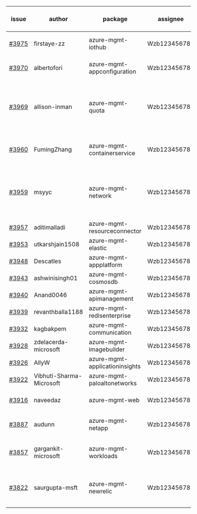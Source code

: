 | issue | author | package | assignee | bot advice | created date of issue | target release date | date from target |
| ------ | ------ | ------ | ------ | ------ | ------ | ------ | :-----: |
| [#3975](https://github.com/Azure/sdk-release-request/issues/3975) | firstaye-zz | azure-mgmt-iothub | Wzb123456789 | new issue. MultiAPI | 03-22 | 04-28 |  |
| [#3970](https://github.com/Azure/sdk-release-request/issues/3970) | albertofori | azure-mgmt-appconfiguration | Wzb123456789 | new issue. MultiAPI | 03-22 | 04-28 |  |
| [#3969](https://github.com/Azure/sdk-release-request/issues/3969) | allison-inman | azure-mgmt-quota | Wzb123456789 | new version is 0.0.0, please check base branch! | 03-22 | 04-28 |  |
| [#3960](https://github.com/Azure/sdk-release-request/issues/3960) | FumingZhang | azure-mgmt-containerservice | Wzb123456789 | new issue. new comment. | 03-22 | 04-28 |  |
| [#3959](https://github.com/Azure/sdk-release-request/issues/3959) | msyyc | azure-mgmt-network | Wzb123456789 | new version is 0.0.0, please check base branch! | 03-22 | 04-28 |  |
| [#3957](https://github.com/Azure/sdk-release-request/issues/3957) | aditimalladi | azure-mgmt-resourceconnector | Wzb123456789 |  | 03-21 | 04-28 |  |
| [#3953](https://github.com/Azure/sdk-release-request/issues/3953) | utkarshjain1508 | azure-mgmt-elastic | Wzb123456789 |  | 03-21 | 04-28 |  |
| [#3948](https://github.com/Azure/sdk-release-request/issues/3948) | Descatles | azure-mgmt-appplatform | Wzb123456789 |  | 03-17 | 04-28 |  |
| [#3943](https://github.com/Azure/sdk-release-request/issues/3943) | ashwinisingh01 | azure-mgmt-cosmosdb | Wzb123456789 |  | 03-16 | 04-28 |  |
| [#3940](https://github.com/Azure/sdk-release-request/issues/3940) | Anand0046 | azure-mgmt-apimanagement | Wzb123456789 |  | 03-16 | 04-28 |  |
| [#3939](https://github.com/Azure/sdk-release-request/issues/3939) | revanthballa1188 | azure-mgmt-redisenterprise | Wzb123456789 |  | 03-16 | 04-28 |  |
| [#3932](https://github.com/Azure/sdk-release-request/issues/3932) | kagbakpem | azure-mgmt-communication | Wzb123456789 |  | 03-15 | 04-28 |  |
| [#3928](https://github.com/Azure/sdk-release-request/issues/3928) | zdelacerda-microsoft | azure-mgmt-imagebuilder | Wzb123456789 |  | 03-15 | 04-28 |  |
| [#3926](https://github.com/Azure/sdk-release-request/issues/3926) | AllyW | azure-mgmt-applicationinsights | Wzb123456789 |  | 03-13 | 04-28 |  |
| [#3922](https://github.com/Azure/sdk-release-request/issues/3922) | Vibhuti-Sharma-Microsoft | azure-mgmt-paloaltonetworks | Wzb123456789 |  | 03-10 | 04-28 |  |
| [#3916](https://github.com/Azure/sdk-release-request/issues/3916) | naveedaz | azure-mgmt-web | Wzb123456789 | close to release date.  | 03-10 | 03-24 | 0 |
| [#3887](https://github.com/Azure/sdk-release-request/issues/3887) | audunn | azure-mgmt-netapp | Wzb123456789 | close to release date.  | 03-06 | 03-24 | 0 |
| [#3857](https://github.com/Azure/sdk-release-request/issues/3857) | gargankit-microsoft | azure-mgmt-workloads | Wzb123456789 | close to release date.  Hold on | 03-02 | 03-24 | 0 |
| [#3822](https://github.com/Azure/sdk-release-request/issues/3822) | saurgupta-msft | azure-mgmt-newrelic | Wzb123456789 | new comment. close to release date.  | 02-16 | 03-24 | 0 |
